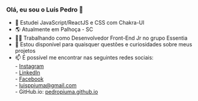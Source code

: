 ### Olá, eu sou o Luís Pedro 👋

<!-- **PedroPiuma/PedroPiuma** is a ✨ _special_ ✨ repository because its `README.md` (this file) appears on your GitHub profile. -->

- 🌱 Estudei JavaScript/ReactJS e CSS com Chakra-UI
- 🌎 Atualmente em Palhoça - SC
- 👨‍💻 Trabalhando como Desenvolvedor Front-End Jr no grupo Essentia
- 💬 Estou disponível para quaisquer questões e curiosidades sobre meus projetos
- 📫 É possível me encontrar nas seguintes redes sociais:<br>
             - <a href="https://www.instagram.com/pedro.piuma/">Instagram</a><br>
             - <a href="https://www.linkedin.com/in/lu%C3%ADs-pedro-pi%C3%BAma-90b8a212b/">LinkedIn</a><br>
             - <a href="https://www.facebook.com/luis.piuma.1/">Facebook</a>             
             - luisppiuma@gmail.com<br>
             - GitHub.io: <a href="https://pedropiuma.github.io/">pedropiuma.github.io</a><br>

